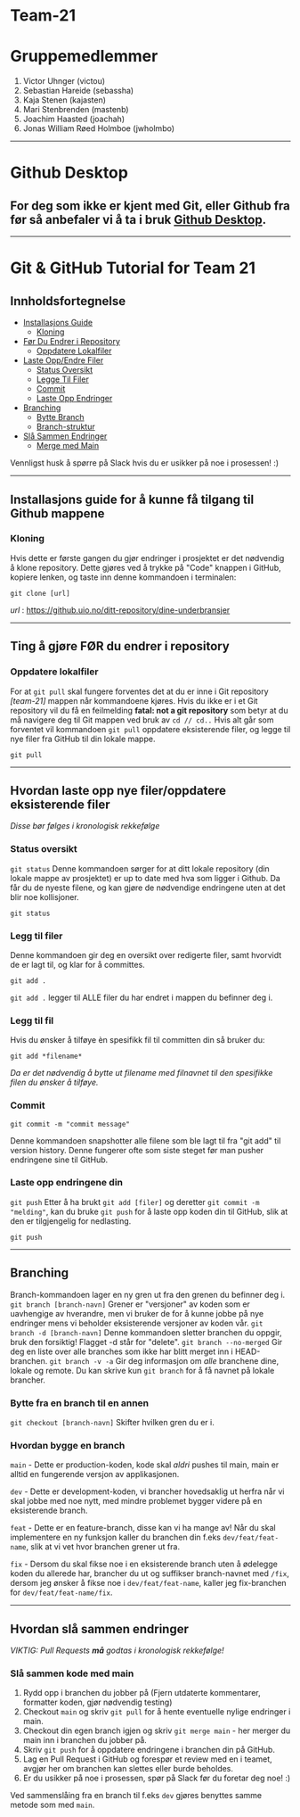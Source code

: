 # Team-21
# Gruppemedlemmer
1. Victor Uhnger (victou)
2. Sebastian Hareide (sebassha) 
3. Kaja Stenen (kajasten)
4. Mari Stenbrenden (mastenb)
5. Joachim Haasted (joachah)
6. Jonas William Røed Holmboe (jwholmbo)
___
# Github Desktop
## For deg som ikke er kjent med Git, eller Github fra før så anbefaler vi å ta i bruk [Github Desktop](https://desktop.github.com/).
___
# Git & GitHub Tutorial for Team 21
## Innholdsfortegnelse

- [Installasjons Guide](#installasjons-guide-for-å-kunne-få-tilgang-til-github-mappene)
  - [Kloning](#kloning)
- [Før Du Endrer i Repository](#ting-å-gjøre-før-du-endrer-i-repository)
  - [Oppdatere Lokalfiler](#oppdatere-lokalfiler)
- [Laste Opp/Endre Filer](#hvordan-laste-opp-nye-fileroppdatere-eksisterende-filer)
  - [Status Oversikt](#status-oversikt)
  - [Legge Til Filer](#legg-til-filer)
  - [Commit](#commit)
  - [Laste Opp Endringer](#laste-opp-endringene-din)
- [Branching](#branching)
  - [Bytte Branch](#bytte-fra-en-branch-til-en-annen)
  - [Branch-struktur](#hvordan-bygge-en-branch)
- [Slå Sammen Endringer](#hvordan-slå-sammen-endringer)
  - [Merge med Main](#slå-sammen-kode-med-main)

Vennligst husk å spørre på Slack hvis du er usikker på noe i prosessen! :)
___
## Installasjons guide for å kunne få tilgang til Github mappene
### Kloning
Hvis dette er første gangen du gjør endringer i prosjektet er det nødvendig å klone repository. Dette gjøres ved å trykke på "Code" knappen i GitHub, kopiere lenken, og taste inn denne kommandoen i terminalen:
```git
git clone [url]
```
*url* : https://github.uio.no/ditt-repository/dine-underbransjer
___
## Ting å gjøre FØR du endrer i repository
### Oppdatere lokalfiler
For at `git pull` skal fungere forventes det at du er inne i Git repository *[team-21]* mappen når kommandoene kjøres. Hvis du ikke er i et Git repository vil  du få en feilmelding **fatal: not a git repository** som betyr at du må navigere deg til Git mappen ved bruk av ```cd // cd..``` Hvis alt går som forventet vil kommandoen `git pull` oppdatere eksisterende filer, og legge til nye filer fra GitHub til din lokale mappe.
```git
git pull
```
___
## Hvordan laste opp nye filer/oppdatere eksisterende filer
*Disse bør følges i kronologisk rekkefølge*
### Status oversikt
`git status` Denne kommandoen sørger for at ditt lokale repository (din lokale mappe av prosjektet) er up to date med hva som ligger i Github. Da får du de nyeste filene, og kan gjøre de nødvendige endringene uten at det blir noe kollisjoner.
```git
git status
```
### Legg til filer
Denne kommandoen gir deg en oversikt over redigerte filer, samt hvorvidt de er lagt til, og klar for å committes.
```git
git add .
```
`git add .` legger til ALLE filer du har endret i mappen du befinner deg i. 
### Legg til fil
Hvis du ønsker å tilføye èn spesifikk fil til committen din så bruker du:
 ```git
git add *filename*
```
*Da er det nødvendig å bytte ut *filename* med filnavnet til den spesifikke filen du ønsker å tilføye.*
### Commit
```git
git commit -m "commit message"
```
Denne kommandoen snapshotter alle filene som ble lagt til fra "git add" til version history. Denne fungerer ofte som siste steget før man pusher endringene sine til GitHub.
### Laste opp endringene din
`git push` Etter å ha brukt `git add [filer]` og deretter `git commit -m "melding"`, kan du bruke `git push` for å laste opp koden din til GitHub, slik at den er tilgjengelig for nedlasting.
```git
git push
```
___
## Branching
Branch-kommandoen lager en ny gren ut fra den grenen du befinner deg i.
`git branch [branch-navn]` 
Grener er "versjoner" av koden som er uavhengige av hverandre, men vi bruker de for å kunne jobbe på nye endringer mens vi beholder eksisterende versjoner av koden vår. `git branch -d [branch-navn]` Denne kommandoen sletter branchen du oppgir, bruk den forsiktig! Flagget -d står for "delete". `git branch --no-merged` Gir deg en liste over alle branches som ikke har blitt merget inn i HEAD-branchen. `git branch -v -a` Gir deg informasjon om _alle_ branchene dine, lokale og remote. Du kan skrive kun `git branch` for å få navnet på lokale brancher.
### Bytte fra en branch til en annen
`git checkout [branch-navn]` Skifter hvilken gren du er i.

### Hvordan bygge en branch

`main` - Dette er production-koden, kode skal *aldri* pushes til main, main er alltid en fungerende versjon av applikasjonen.

`dev` - Dette er development-koden, vi brancher hovedsaklig ut herfra når vi skal jobbe med noe nytt, med mindre problemet bygger videre på en eksisterende branch.

`feat` - Dette er en feature-branch, disse kan vi ha mange av! Når du skal implementere en ny funksjon kaller du branchen din f.eks `dev/feat/feat-name`, slik at vi vet hvor branchen grener ut fra.

`fix` - Dersom du skal fikse noe i en eksisterende branch uten å ødelegge koden du allerede har, brancher du ut og suffikser branch-navnet med `/fix`, dersom jeg ønsker å fikse noe i `dev/feat/feat-name`, kaller jeg fix-branchen for `dev/feat/feat-name/fix`.
___
## Hvordan slå sammen endringer

*VIKTIG: Pull Requests **må** godtas i kronologisk rekkefølge!*

### Slå sammen kode med main
1. Rydd opp i branchen du jobber på (Fjern utdaterte kommentarer, formatter koden, gjør nødvendig testing)
2. Checkout `main` og skriv `git pull` for å hente eventuelle nylige endringer i main.
3. Checkout din egen branch igjen og skriv `git merge main` - her merger du main inn i branchen du jobber på.
4. Skriv `git push` for å oppdatere endringene i branchen din på GitHub.
5. Lag en Pull Request i GitHub og forespør et review med en i teamet, avgjør her om branchen kan slettes eller burde beholdes.
7. Er du usikker på noe i prosessen, spør på Slack før du foretar deg noe! :) 

Ved sammenslåing fra en branch til f.eks `dev` gjøres benyttes samme metode som med `main`.
